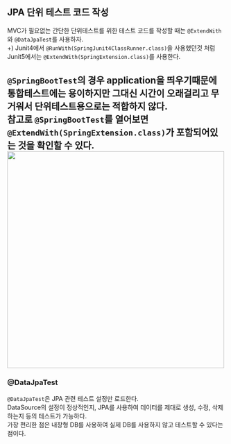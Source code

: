 ## JPA 단위 테스트 코드 작성
MVC가 필요없는 간단한 단위테스트를 위한 테스트 코드를 작성할 때는 `@ExtendWith`와 `@DataJpaTest`를 사용하자.  
+) Junit4에서 `@RunWith(SpringJunit4ClassRunner.class)`을 사용했던것 처럼 Junit5에서는 `@ExtendWith(SpringExtension.class)`를 사용한다.

###  
  

`@SpringBootTest`의 경우 application을 띄우기때문에 통합테스트에는 용이하지만 그대신 시간이 오래걸리고 무거워서 단위테스트용으로는 적합하지 않다.  
참고로 `@SpringBootTest`를 열어보면 `@ExtendWith(SpringExtension.class)`가 포함되어있는 것을 확인할 수 있다.  
<img src="https://user-images.githubusercontent.com/93504767/146857071-52a6d4b0-4f63-4a68-9a73-f75426df7111.png" width="500">
-----

### @DataJpaTest
`@DataJpaTest`은 JPA 관련 테스트 설정만 로드한다.  
DataSource의 설정이 정상적인지, JPA를 사용하여 데이터를 제대로 생성, 수정, 삭제하는지 등의 테스트가 가능하다.  
가장 편리한 점은 내장형 DB를 사용하여 실제 DB를 사용하지 않고 테스트할 수 있다는 점이다.
